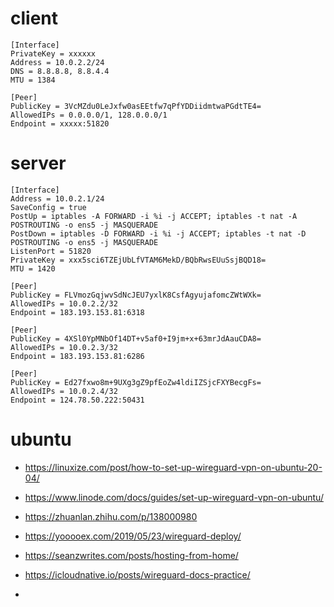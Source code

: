 # client
```
[Interface]
PrivateKey = xxxxxx
Address = 10.0.2.2/24
DNS = 8.8.8.8, 8.8.4.4
MTU = 1384

[Peer]
PublicKey = 3VcMZdu0LeJxfw0asEEtfw7qPfYDDiidmtwaPGdtTE4=
AllowedIPs = 0.0.0.0/1, 128.0.0.0/1
Endpoint = xxxxx:51820
```
# server
```
[Interface]
Address = 10.0.2.1/24
SaveConfig = true
PostUp = iptables -A FORWARD -i %i -j ACCEPT; iptables -t nat -A POSTROUTING -o ens5 -j MASQUERADE
PostDown = iptables -D FORWARD -i %i -j ACCEPT; iptables -t nat -D POSTROUTING -o ens5 -j MASQUERADE
ListenPort = 51820
PrivateKey = xxx5sci6TZEjUbLfVTAM6MekD/BQbRwsEUuSsjBQD18=
MTU = 1420

[Peer]
PublicKey = FLVmozGqjwvSdNcJEU7yxlK8CsfAgyujafomcZWtWXk=
AllowedIPs = 10.0.2.2/32
Endpoint = 183.193.153.81:6318

[Peer]
PublicKey = 4XSl0YpMNbOf14DT+v5af0+I9jm+x+63mrJdAauCDA8=
AllowedIPs = 10.0.2.3/32
Endpoint = 183.193.153.81:6286

[Peer]
PublicKey = Ed27fxwo8m+9UXg3gZ9pfEoZw4ldiIZSjcFXYBecgFs=
AllowedIPs = 10.0.2.4/32
Endpoint = 124.78.50.222:50431
```
# ubuntu
- https://linuxize.com/post/how-to-set-up-wireguard-vpn-on-ubuntu-20-04/
- https://www.linode.com/docs/guides/set-up-wireguard-vpn-on-ubuntu/
- https://zhuanlan.zhihu.com/p/138000980
- https://yooooex.com/2019/05/23/wireguard-deploy/
- https://seanzwrites.com/posts/hosting-from-home/

- https://icloudnative.io/posts/wireguard-docs-practice/
- 
